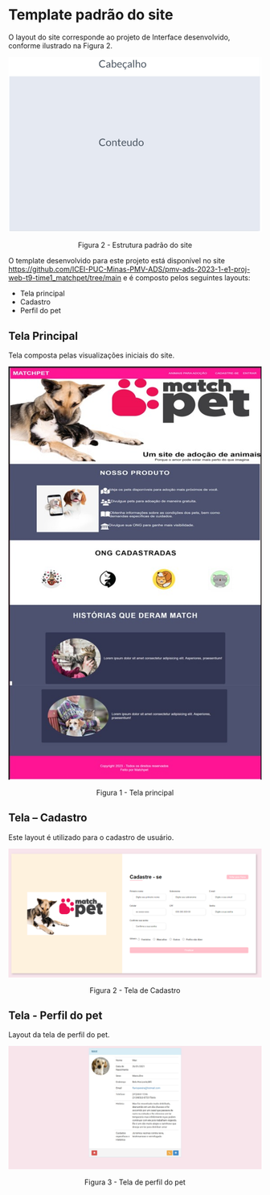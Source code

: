 # Template padrão do site

O layout do site corresponde ao projeto de Interface desenvolvido, conforme ilustrado na Figura 2. 

![Estrutura padrão](/src/imagens/tela1.PNG)
<center> Figura 2 - Estrutura padrão do site </center>

O template desenvolvido para este projeto está disponível no site  https://github.com/ICEI-PUC-Minas-PMV-ADS/pmv-ads-2023-1-e1-proj-web-t9-time1_matchpet/tree/main e é composto pelos seguintes layouts:

 - Tela principal 
 - Cadastro  
 - Perfil do pet 

## Tela Principal 

Tela composta pelas visualizações iniciais do site. 

![Home page](/src/imagens/tela-principal.jpeg)
<center> Figura 1 - Tela principal </center> 

## Tela – Cadastro 

Este layout é utilizado para o cadastro de usuário.  

![Tela de Cadastro](/src/imagens/tela-cadastro-01.PNG)
<center> Figura 2 - Tela de Cadastro </center> 

## Tela - Perfil do pet 

Layout da tela de perfil do pet. 

![Tela de Cadastro](/src/imagens/tela-perfil-pet.jpeg)
<center> Figura 3 - Tela de perfil do pet </center> 
